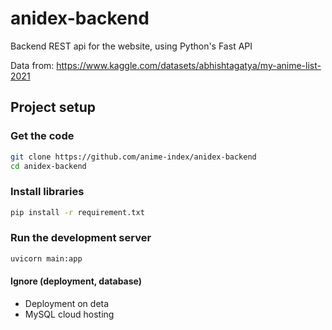 # anidex-backend

Backend REST api for the website, using Python's Fast API

Data from: https://www.kaggle.com/datasets/abhishtagatya/my-anime-list-2021

## Project setup

### Get the code
```sh
git clone https://github.com/anime-index/anidex-backend
cd anidex-backend
```

### Install libraries
```sh
pip install -r requirement.txt
```

### Run the development server
```sh
uvicorn main:app
```

#### Ignore (deployment, database)
- Deployment on deta
- MySQL cloud hosting
